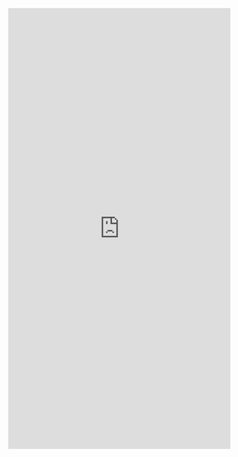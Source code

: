 <iframe
id="frame_content"
height=900px
width=90%
src="https://www.metacat.world/analytics"
frameborder=0
allowfullscreen>
</iframe
